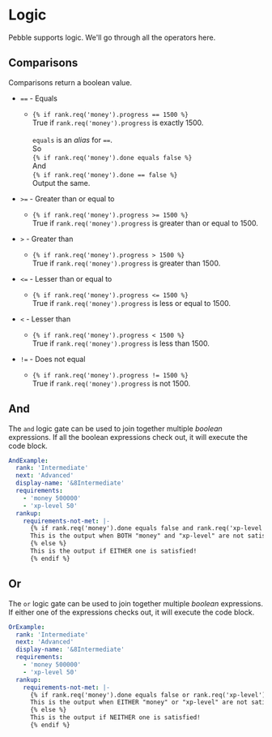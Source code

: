 # Logic

Pebble supports logic. We'll go through all the operators here.

## Comparisons

Comparisons return a boolean value.

- `==` - Equals
  - `{% if rank.req('money').progress == 1500 %}`<br>True if `rank.req('money').progress` is exactly 1500.<br><br>`equals` is an *alias* for `==`.<br>So<br>`{% if rank.req('money').done equals false %}`<br>And<br>`{% if rank.req('money').done == false %}`<br>Output the same.
- `>=` - Greater than or equal to
  - `{% if rank.req('money').progress >= 1500 %}`<br>True if `rank.req('money').progress` is greater than or equal to 1500.

- `>`  - Greater than
  - `{% if rank.req('money').progress > 1500 %}`<br>True if `rank.req('money').progress` is greater than 1500.

- `<=` - Lesser than or equal to
  - `{% if rank.req('money').progress <= 1500 %}`<br>True if `rank.req('money').progress` is less or equal to 1500.

- `<`  - Lesser than
  - `{% if rank.req('money').progress < 1500 %}`<br>True if `rank.req('money').progress` is less than 1500.

- `!=` - Does not equal
  - `{% if rank.req('money').progress != 1500 %}`<br>True if `rank.req('money').progress` is not 1500.

## And

The `and` logic gate can be used to join together multiple *boolean* expressions. If all the boolean expressions check out, it will execute the code block.

```yml
AndExample:
  rank: 'Intermediate'
  next: 'Advanced'
  display-name: '&8Intermediate'
  requirements:
    - 'money 500000'
    - 'xp-level 50'
  rankup:
    requirements-not-met: |-
      {% if rank.req('money').done equals false and rank.req('xp-level').done equals false %}
      This is the output when BOTH "money" and "xp-level" are not satisfied!
      {% else %}
      This is the output if EITHER one is satisfied!
      {% endif %}
```

## Or

The `or` logic gate can be used to join together multiple *boolean* expressions. If either one of the expressions checks out, it will execute the code block.

```yml
OrExample:
  rank: 'Intermediate'
  next: 'Advanced'
  display-name: '&8Intermediate'
  requirements:
    - 'money 500000'
    - 'xp-level 50'
  rankup:
    requirements-not-met: |-
      {% if rank.req('money').done equals false or rank.req('xp-level').done equals false %}
      This is the output when EITHER "money" or "xp-level" are not satisfied!
      {% else %}
      This is the output if NEITHER one is satisfied!
      {% endif %}
```
